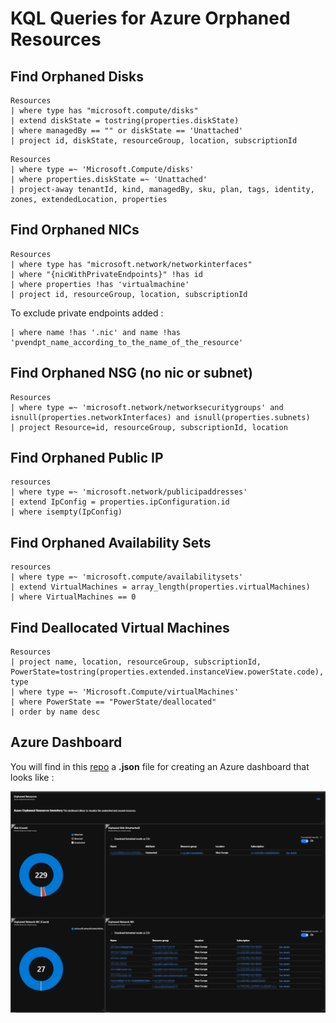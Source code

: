 # KQL Queries for Azure Orphaned Resources

## Find Orphaned Disks
```
Resources
| where type has "microsoft.compute/disks"
| extend diskState = tostring(properties.diskState)
| where managedBy == "" or diskState == 'Unattached'
| project id, diskState, resourceGroup, location, subscriptionId
```
```
Resources
| where type =~ 'Microsoft.Compute/disks'
| where properties.diskState =~ 'Unattached'
| project-away tenantId, kind, managedBy, sku, plan, tags, identity, zones, extendedLocation, properties
```

## Find Orphaned NICs
```
Resources
| where type has "microsoft.network/networkinterfaces"
| where "{nicWithPrivateEndpoints}" !has id
| where properties !has 'virtualmachine'
| project id, resourceGroup, location, subscriptionId
```
To exclude private endpoints added : 
```
| where name !has '.nic' and name !has 'pvendpt_name_according_to_the_name_of_the_resource' 
```

## Find Orphaned NSG (no nic or subnet)
```
Resources
| where type =~ 'microsoft.network/networksecuritygroups' and isnull(properties.networkInterfaces) and isnull(properties.subnets)
| project Resource=id, resourceGroup, subscriptionId, location
```

## Find Orphaned Public IP
```
resources 
| where type =~ 'microsoft.network/publicipaddresses' 
| extend IpConfig = properties.ipConfiguration.id 
| where isempty(IpConfig)
```

## Find Orphaned Availability Sets
```
resources
| where type =~ 'microsoft.compute/availabilitysets'
| extend VirtualMachines = array_length(properties.virtualMachines)
| where VirtualMachines == 0
```

## Find Deallocated Virtual Machines
```
Resources
| project name, location, resourceGroup, subscriptionId, PowerState=tostring(properties.extended.instanceView.powerState.code), type
| where type =~ 'Microsoft.Compute/virtualMachines'
| where PowerState == "PowerState/deallocated"
| order by name desc
```

## Azure Dashboard

You will find in this [repo](./azure-dashboard/azure-orphaned-resources.json) a **.json** file for creating an Azure dashboard that looks like :

![](./azure-dashboard/azure-orphaned-resources.png)
